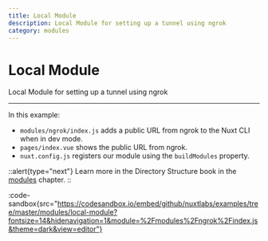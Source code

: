 ```yaml
---
title: Local Module
description: Local Module for setting up a tunnel using ngrok
category: modules
---
```

# Local Module

Local Module for setting up a tunnel using ngrok

---

In this example:

- `modules/ngrok/index.js` adds a public URL from ngrok to the Nuxt CLI when in dev mode.
- `pages/index.vue` shows the public URL from ngrok.
- `nuxt.config.js` registers our module using the `buildModules` property.

::alert{type="next"}
Learn more in the Directory Structure book in the [modules](/docs/directory-structure/modules) chapter.
::

:code-sandbox{src="https://codesandbox.io/embed/github/nuxtlabs/examples/tree/master/modules/local-module?fontsize=14&hidenavigation=1&module=%2Fmodules%2Fngrok%2Findex.js&theme=dark&view=editor"}
